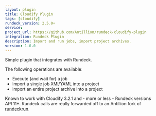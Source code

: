 ```yaml
---
layout: plugin
title: Cloudify Plugin
tags: [cloudify]
rundeck_version: 2.5.0+
service: 
project_url: https://github.com/Antillion/rundeck-cloudify-plugin
integration: Rundeck Plugin
description: Import and run jobs, import project archives.
version: 1.0.0
---
```


Simple plugin that integrates with Rundeck.

The following operations are available:


<ul>
<li>Execute (and wait for) a job</li>
<li>Import a single job XMl/YAML into a project</li>
<li>Import an entire project archive into a project</li>
</ul>

Known to work with Cloudify 3.2.1 and - more or less - Rundeck versions API 11+. Rundeck calls are really forwarded off to an Antillion fork of [rundeckrun](https://github.com/antillion/arundeckrun).


